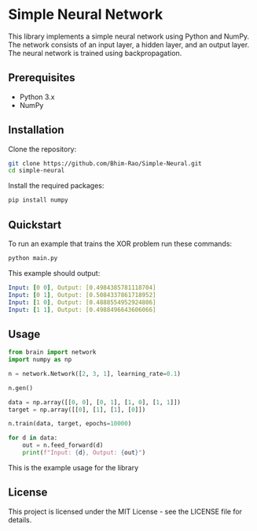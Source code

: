 
# Simple Neural Network

This library implements a simple neural network using Python and NumPy. The network consists of an input layer, a hidden layer, and an output layer. The neural network is trained using backpropagation.

## Prerequisites

- Python 3.x
- NumPy

## Installation

Clone the repository:

```sh
git clone https://github.com/Bhim-Rao/Simple-Neural.git
cd simple-neural
```
Install the required packages:
```sh
pip install numpy
```

## Quickstart

To run an example that trains the XOR problem run these commands:

```sh
python main.py
```
This example should output: 
```yaml
Input: [0 0], Output: [0.4984385781118704]
Input: [0 1], Output: [0.5084337861718952]
Input: [1 0], Output: [0.4888554952924806]
Input: [1 1], Output: [0.4988496643606066]
```
## Usage

```py
from brain import network
import numpy as np

n = network.Network([2, 3, 1], learning_rate=0.1)

n.gen()

data = np.array([[0, 0], [0, 1], [1, 0], [1, 1]])
target = np.array([[0], [1], [1], [0]])

n.train(data, target, epochs=10000)

for d in data:
    out = n.feed_forward(d)
    print(f"Input: {d}, Output: {out}")
```

This is the example usage for the library

## License

This project is licensed under the MIT License - see the LICENSE file for details.

